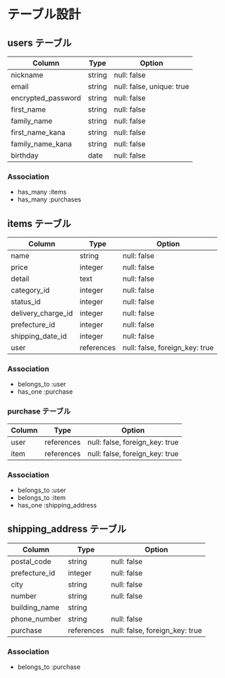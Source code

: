 # テーブル設計

## users テーブル

| Column             | Type   | Option                    |
| ------------------ | ------ | ------------------------- |
| nickname           | string | null: false               |
| email              | string | null: false, unique: true |
| encrypted_password | string | null: false               |
| first_name         | string | null: false               |
| family_name        | string | null: false               |
| first_name_kana    | string | null: false               |
| family_name_kana   | string | null: false               |
| birthday           | date   | null: false               |

### Association

- has_many :items
- has_many :purchases

## items テーブル

| Column             | Type       | Option                          |
| ------------------ | ---------- | ------------------------------- |
| name               | string     | null: false                     |
| price              | integer    | null: false                     |
| detail             | text       | null: false                     |
| category_id        | integer    | null: false                     |
| status_id          | integer    | null: false                     |
| delivery_charge_id | integer    | null: false                     |
| prefecture_id      | integer    | null: false                     |
| shipping_date_id   | integer    | null: false                     |
| user               | references | null: false, foreign_key: true  |

### Association

- belongs_to :user
- has_one :purchase

### purchase テーブル

| Column | Type       | Option                         |
| ------ | ---------- | ------------------------------ |
| user   | references | null: false, foreign_key: true |
| item   | references | null: false, foreign_key: true |

### Association

- belongs_to :user
- belongs_to :item
- has_one :shipping_address

## shipping_address テーブル

| Column             | Type       | Option                         |
| ------------------ | ---------- | ------------------------------ |
| postal_code        | string     | null: false                    |
| prefecture_id      | integer    | null: false                    |
| city               | string     | null: false                    |
| number             | string     | null: false                    |
| building_name      | string     |                                |
| phone_number       | string     | null: false                    |
| purchase           | references | null: false, foreign_key: true |

### Association 

- belongs_to :purchase

